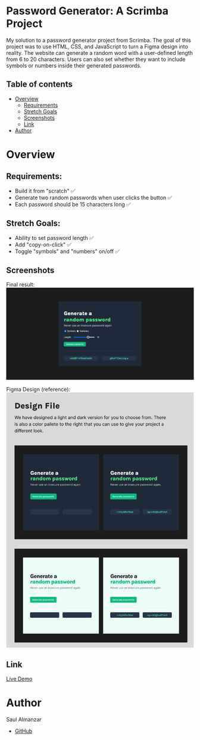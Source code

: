 # Password Generator: A Scrimba Project

My solution to a password generator project from Scrimba. The goal of this project was to use HTML, CSS, and JavaScript to turn a Figma design into reality. The website can generate a random word with a user-defined length from 6 to 20 characters. Users can also set whether they want to include symbols or numbers inside their generated passwords.

## Table of contents

- [Overview](#overview)
  - [Requirements](#requirements)
  - [Stretch Goals](#stretch-goals)
  - [Screenshots](#screenshot)
  - [Link](#links)
- [Author](#author)

# Overview

## Requirements:

- Build it from "scratch" ✅
- Generate two random passwords when user clicks the button ✅
- Each password should be 15 characters long ✅

## Stretch Goals:

- Ability to set password length ✅
- Add "copy-on-click" ✅
- Toggle "symbols" and "numbers" on/off ✅

## Screenshots

Final result:
![](images/result.png)

Figma Design (reference):
![](images/figma-design.jpg)

## Link

[Live Demo](https://almanzarsaul.github.io/Password-Generator-Scrimba-Project/)

# Author

Saul Almanzar

- [GitHub](https://github.com/almanzarsaul)
